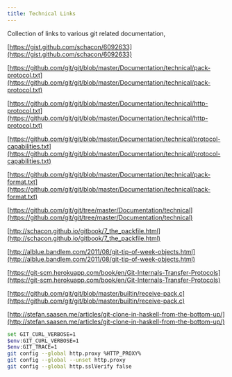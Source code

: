 ```yaml
---
title: Technical Links
---
```


Collection of links to various git related documentation,

[https://gist.github.com/schacon/6092633](https://gist.github.com/schacon/6092633)

[https://github.com/git/git/blob/master/Documentation/technical/pack-protocol.txt](https://github.com/git/git/blob/master/Documentation/technical/pack-protocol.txt)

[https://github.com/git/git/blob/master/Documentation/technical/http-protocol.txt](https://github.com/git/git/blob/master/Documentation/technical/http-protocol.txt)

[https://github.com/git/git/blob/master/Documentation/technical/protocol-capabilities.txt](https://github.com/git/git/blob/master/Documentation/technical/protocol-capabilities.txt)

[https://github.com/git/git/blob/master/Documentation/technical/pack-format.txt](https://github.com/git/git/blob/master/Documentation/technical/pack-format.txt)

[https://github.com/git/git/tree/master/Documentation/technical](https://github.com/git/git/tree/master/Documentation/technical)

[http://schacon.github.io/gitbook/7_the_packfile.html](http://schacon.github.io/gitbook/7_the_packfile.html)

[http://alblue.bandlem.com/2011/08/git-tip-of-week-objects.html](http://alblue.bandlem.com/2011/08/git-tip-of-week-objects.html)

[https://git-scm.herokuapp.com/book/en/Git-Internals-Transfer-Protocols](https://git-scm.herokuapp.com/book/en/Git-Internals-Transfer-Protocols)

[https://github.com/git/git/blob/master/builtin/receive-pack.c](https://github.com/git/git/blob/master/builtin/receive-pack.c)

[http://stefan.saasen.me/articles/git-clone-in-haskell-from-the-bottom-up/](http://stefan.saasen.me/articles/git-clone-in-haskell-from-the-bottom-up/)

```bash
set GIT_CURL_VERBOSE=1
$env:GIT_CURL_VERBOSE=1
$env:GIT_TRACE=1
git config --global http.proxy %HTTP_PROXY%
git config --global --unset http.proxy
git config --global http.sslVerify false
```
